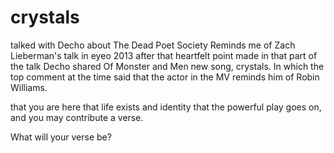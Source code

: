 # crystals
talked with Decho about The Dead Poet Society
Reminds me of Zach Lieberman's talk in eyeo 2013
after that heartfelt point made in that part of the talk
Decho shared Of Monster and Men new song, crystals.
In which the top comment at the time said that
the actor in the MV reminds him of Robin Williams.

that you are here
that life exists and identity
that the powerful play goes on,
and you may contribute a verse.

What will your verse be?
